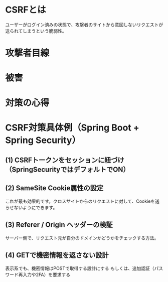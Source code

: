 # CSRFとは
ユーザーがログイン済みの状態で、攻撃者のサイトから意図しないリクエストが送られてしまうという脆弱性。

# 攻撃者目線

# 被害

# 対策の心得

# CSRF対策具体例（Spring Boot + Spring Security）
## (1) CSRFトークンをセッションに紐づけ（SpringSecurityではデフォルトでON）

## (2) SameSite Cookie属性の設定
これが最も効果的です。クロスサイトからのリクエストに対して、Cookieを送らせないようにできます。

## (3) Referer / Origin ヘッダーの検証
サーバー側で、リクエスト元が自分のドメインかどうかをチェックする方法。

## (4) GETで機密情報を返さない設計
表示系でも、機密情報はPOSTで取得する設計にする
もしくは、追加認証（パスワード再入力や2FA）を要求する


